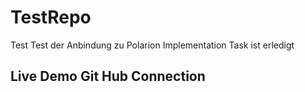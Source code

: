 # TestRepo
Test
Test der Anbindung zu Polarion 
Implementation Task ist erledigt



Live Demo Git Hub Connection 
----
